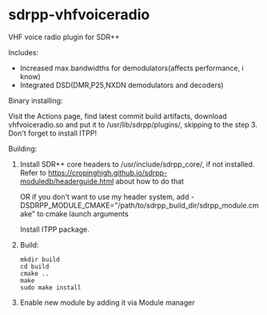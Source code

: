 # sdrpp-vhfvoiceradio
VHF voice radio  plugin for SDR++

Includes:
- Increased max.bandwidths for demodulators(affects performance, i know)
- Integrated DSD(DMR,P25,NXDN demodulators and decoders)

Binary installing:

Visit the Actions page, find latest commit build artifacts, download vhfvoiceradio.so and put it to /usr/lib/sdrpp/plugins/, skipping to the step 3. Don't forget to install ITPP!

Building:

  1.  Install SDR++ core headers to /usr/include/sdrpp_core/, if not installed. Refer to https://cropinghigh.github.io/sdrpp-moduledb/headerguide.html about how to do that

      OR if you don't want to use my header system, add -DSDRPP_MODULE_CMAKE="/path/to/sdrpp_build_dir/sdrpp_module.cmake" to cmake launch arguments

      Install ITPP package.

  2.  Build:

          mkdir build
          cd build
          cmake ..
          make
          sudo make install

  3.  Enable new module by adding it via Module manager
